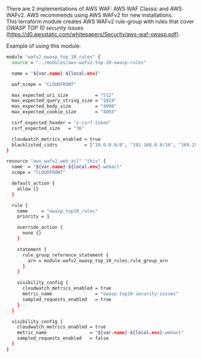 There are 2 implementations of AWS WAF: AWS WAF Classic and AWS WAFv2. AWS recommends using AWS WAFv2 for new installations.  
This terraform module creates AWS WAFv2 rule-group with rules that cover *OWASP TOP 10 security issues* (https://d0.awsstatic.com/whitepapers/Security/aws-waf-owasp.pdf).  

Example of using this module: 
```bash
module "wafv2_owasp_top_10_rules" {
  source = "../modules/aws-wafv2-top-10-owasp-rules"

  name = "${var.name}-${local.env}"

  waf_scope = "CLOUDFRONT"

  max_expected_uri_size          = "512"
  max_expected_query_string_size = "1024"
  max_expected_body_size         = "4096"
  max_expected_cookie_size       = "4093"

  csrf_expected_header = "x-csrf-token"
  csrf_expected_size   = "36"

  cloudwatch_metrics_enabled = true
  blacklisted_cidrs          = ["10.0.0.0/8", "192.168.0.0/16", "169.254.0.0/16", "172.16.0.0/16", "127.0.0.1/32"]
}

resource "aws_wafv2_web_acl" "this" {
  name  = "${var.name}-${local.env}-webacl"
  scope = "CLOUDFRONT"

  default_action {
    allow {}
  }

  rule {
    name     = "owasp_top10_rules"
    priority = 1

    override_action {
      none {}
    }

    statement {
      rule_group_reference_statement {
        arn = module.wafv2_owasp_top_10_rules.rule_group_arn
      }
    }

    visibility_config {
      cloudwatch_metrics_enabled = true
      metric_name                = "owasp-top10-security-issues"
      sampled_requests_enabled   = true
    }
  }

  visibility_config {
    cloudwatch_metrics_enabled = true
    metric_name                = "${var.name}-${local.env}-webacl"
    sampled_requests_enabled   = false
  }
}

```
